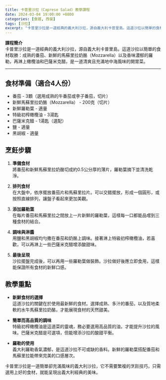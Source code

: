 ```yaml
---
title: 卡普里沙拉（Caprese Salad）教學課程
date: 2024-03-04 19:00:00 +0800
categories: [食譜, 西餐]
tags: [沙拉] 
excerpt: "卡普里沙拉是一道經典的義大利沙拉，源自義大利卡普里島。這道沙拉以簡單的食材取勝：成熟的番茄、新鮮的馬蘇里拉奶酪（Mozzarella）以及香味濃郁的羅勒，再淋上橄欖油和巴薩米克醋，是一道清爽且充滿地中海風味的開胃菜"
---
```


**課程簡介**  
卡普里沙拉是一道經典的義大利沙拉，源自義大利卡普里島。這道沙拉以簡單的食材取勝：成熟的番茄、新鮮的馬蘇里拉奶酪（Mozzarella）以及香味濃郁的羅勒，再淋上橄欖油和巴薩米克醋，是一道清爽且充滿地中海風味的開胃菜。

---

## 食材準備（適合4人份）  
- 番茄 - 3顆（選用成熟的牛番茄或李子番茄，切片）  
- 新鮮馬蘇里拉奶酪（Mozzarella） - 200克（切片）  
- 新鮮羅勒葉 - 適量  
- 特級初榨橄欖油 - 3湯匙  
- 巴薩米克醋 - 1湯匙（選配）  
- 鹽 - 適量  
- 黑胡椒 - 適量

## 烹飪步驟

1. **準備食材**  
   將番茄和新鮮馬蘇里拉奶酪切成約0.5公分厚的薄片，羅勒葉摘下並清洗乾淨。

2. **排列食材**  
   在大盤中，依序擺放番茄片和馬蘇里拉片。可以交錯擺放，形成一個圓形，或按照直線排列，讓盤子看起來更加美觀。

3. **添加羅勒葉**  
   在每片番茄和馬蘇里拉之間放上一片新鮮的羅勒葉，這樣每一口都能品嚐到三種食材的結合。

4. **調味與淋醬**  
   用鹽和黑胡椒均勻撒在番茄和奶酪上調味。接著淋上特級初榨橄欖油，若喜歡，可以再淋上一些巴薩米克醋增添酸甜味。

5. **最後呈現**  
   沙拉擺盤完成後，可以再用一些羅勒葉做裝飾。沙拉做好後應立即食用，這樣能保證所有食材的新鮮口感。

## 教學重點  
- **新鮮食材的選擇**  
  這道沙拉的關鍵在於使用最新鮮的食材。選擇成熟、多汁的番茄，以及質地柔軟的水牛馬蘇里拉奶酪，才能展現食材的天然甜美。

- **簡單而高品質的調味**  
  特級初榨橄欖油是這道菜的靈魂，務必要選用高品質的油，才能提升沙拉的風味。巴薩米克醋是可選項，但能增添沙拉的酸甜平衡。

- **羅勒的使用**  
  義大利羅勒香氣濃郁，是這道沙拉不可或缺的香料。新鮮的羅勒葉搭配番茄和馬蘇里拉能帶來完美的口感層次。

卡普里沙拉是一道簡單卻充滿風味的義大利沙拉，它不需要繁複的烹飪技巧，只需選用上好的食材，就能呈現出義大利經典的美味。
